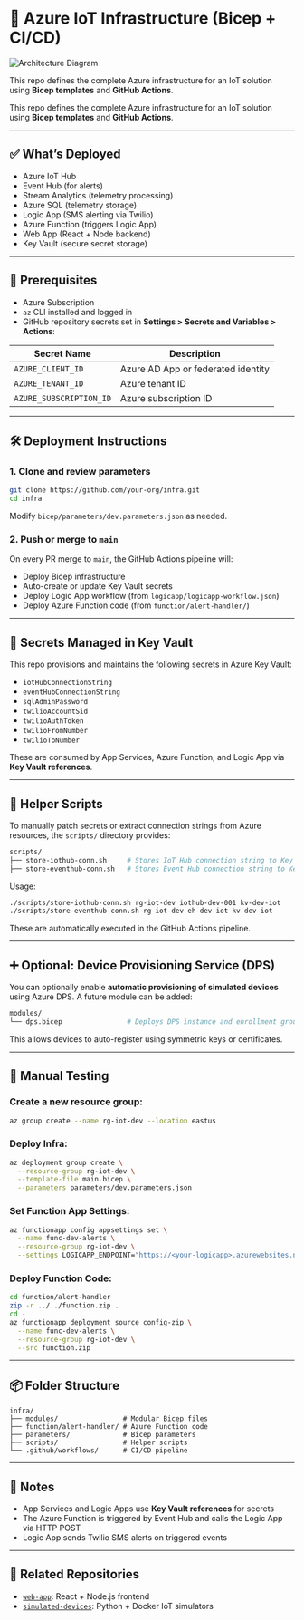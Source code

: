 # 🚀 Azure IoT Infrastructure (Bicep + CI/CD)

![Architecture Diagram](https://raw.githubusercontent.com/your-org/infra/main/docs/architecture.png)

This repo defines the complete Azure infrastructure for an IoT solution using **Bicep templates** and **GitHub Actions**.

This repo defines the complete Azure infrastructure for an IoT solution using **Bicep templates** and **GitHub Actions**.

---

## ✅ What’s Deployed

- Azure IoT Hub
- Event Hub (for alerts)
- Stream Analytics (telemetry processing)
- Azure SQL (telemetry storage)
- Logic App (SMS alerting via Twilio)
- Azure Function (triggers Logic App)
- Web App (React + Node backend)
- Key Vault (secure secret storage)

---

## 🧰 Prerequisites

- Azure Subscription
- `az` CLI installed and logged in
- GitHub repository secrets set in **Settings > Secrets and Variables > Actions**:

| Secret Name             | Description                      |
|-------------------------|----------------------------------|
| `AZURE_CLIENT_ID`       | Azure AD App or federated identity |
| `AZURE_TENANT_ID`       | Azure tenant ID                  |
| `AZURE_SUBSCRIPTION_ID` | Azure subscription ID            |

---

## 🛠️ Deployment Instructions

### 1. Clone and review parameters

```bash
git clone https://github.com/your-org/infra.git
cd infra
```

Modify `bicep/parameters/dev.parameters.json` as needed.

### 2. Push or merge to `main`

On every PR merge to `main`, the GitHub Actions pipeline will:

- Deploy Bicep infrastructure
- Auto-create or update Key Vault secrets
- Deploy Logic App workflow (from `logicapp/logicapp-workflow.json`)
- Deploy Azure Function code (from `function/alert-handler/`)

---

## 🔐 Secrets Managed in Key Vault

This repo provisions and maintains the following secrets in Azure Key Vault:

- `iotHubConnectionString`
- `eventHubConnectionString`
- `sqlAdminPassword`
- `twilioAccountSid`
- `twilioAuthToken`
- `twilioFromNumber`
- `twilioToNumber`

These are consumed by App Services, Azure Function, and Logic App via **Key Vault references**.

---

## 🧰 Helper Scripts

To manually patch secrets or extract connection strings from Azure resources, the `scripts/` directory provides:

```bash
scripts/
├── store-iothub-conn.sh     # Stores IoT Hub connection string to Key Vault
├── store-eventhub-conn.sh   # Stores Event Hub connection string to Key Vault
```

Usage:
```bash
./scripts/store-iothub-conn.sh rg-iot-dev iothub-dev-001 kv-dev-iot
./scripts/store-eventhub-conn.sh rg-iot-dev eh-dev-iot kv-dev-iot
```

These are automatically executed in the GitHub Actions pipeline.

---

## ➕ Optional: Device Provisioning Service (DPS)

You can optionally enable **automatic provisioning of simulated devices** using Azure DPS. A future module can be added:

```bash
modules/
└── dps.bicep                # Deploys DPS instance and enrollment group
```

This allows devices to auto-register using symmetric keys or certificates.

---

## 🧪 Manual Testing

### Create a new resource group:
```bash
az group create --name rg-iot-dev --location eastus
```

### Deploy Infra:
```bash
az deployment group create \
  --resource-group rg-iot-dev \
  --template-file main.bicep \
  --parameters parameters/dev.parameters.json
```

### Set Function App Settings:
```bash
az functionapp config appsettings set \
  --name func-dev-alerts \
  --resource-group rg-iot-dev \
  --settings LOGICAPP_ENDPOINT="https://<your-logicapp>.azurewebsites.net/api/..."
```

### Deploy Function Code:
```bash
cd function/alert-handler
zip -r ../../function.zip .
cd -
az functionapp deployment source config-zip \
  --name func-dev-alerts \
  --resource-group rg-iot-dev \
  --src function.zip
```

---

## 📦 Folder Structure

```
infra/
├── modules/                # Modular Bicep files
├── function/alert-handler/ # Azure Function code
├── parameters/             # Bicep parameters
├── scripts/                # Helper scripts
└── .github/workflows/      # CI/CD pipeline

```

---

## 📌 Notes

- App Services and Logic Apps use **Key Vault references** for secrets
- The Azure Function is triggered by Event Hub and calls the Logic App via HTTP POST
- Logic App sends Twilio SMS alerts on triggered events

---

## 🔗 Related Repositories

- [`web-app`](https://github.com/your-org/web-app): React + Node.js frontend
- [`simulated-devices`](https://github.com/your-org/simulated-devices): Python + Docker IoT simulators

